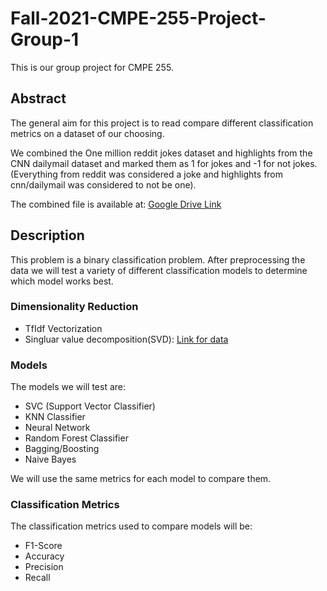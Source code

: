 # Fall-2021-CMPE-255-Project-Group-1

This is our group project for CMPE 255.

## Abstract

The general aim for this project is to read compare different classification metrics on a dataset of our choosing.

We combined the One million reddit jokes dataset and highlights from the CNN dailymail dataset and marked them as 1 for jokes and -1 for not jokes. (Everything from reddit was considered a joke and highlights from cnn/dailymail was considered to not be one).

The combined file is available at: [Google Drive Link](https://drive.google.com/drive/folders/1YNhdT8fcHVJrEFEoP6c913kB3gUGkDPs?usp=sharing)

## Description

This problem is a binary classification problem. After preprocessing the data we will test a variety of different classification models to determine which model works best. 

### Dimensionality Reduction
- TfIdf Vectorization
- Singluar value decomposition(SVD): [Link for data](https://drive.google.com/drive/folders/1_Ym2UIX5lv12EzSRTNZbjWxqNfrlxk4K?usp=sharing)

### Models
The models we will test are:

- SVC (Support Vector Classifier)
- KNN Classifier
- Neural Network
- Random Forest Classifier
- Bagging/Boosting
- Naive Bayes

We will use the same metrics for each model to compare them.

### Classification Metrics
The classification metrics used to compare models will be:

- F1-Score
- Accuracy
- Precision
- Recall
